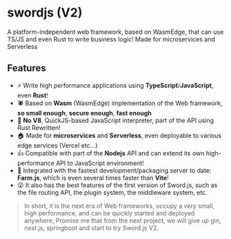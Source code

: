 # swordjs (V2)

A platform-independent web framework, based on WasmEdge, that can use TS/JS and even Rust to write business logic! Made for microservices and Serverless

## Features

- ⚡ Write high performance applications using **TypeScript**/**JavaScript**, even **Rust**!
- 🕷 Based on **Wasm** (WasmEdge) implementation of the Web framework, **so small enough**, **secure enough**, **fast enough**
- 🦴 **No V8**, QuickJS-based JavaScript interpreter, part of the API using Rust Rewritten!
- 🏠 Made for **microservices** and **Serverless**, even deployable to various edge services (Vercel etc...)
- 👍 Compatible with part of the **Nodejs** API and can extend its own high-performance API to JavaScript environment!
- 🚌 Integrated with the fastest development/packaging server to date: **Farm.js**, which is even several times faster than **Vite**!
- 😮 It also has the best features of the first version of Sword.js, such as the file routing API, the plugin system, the middleware system, etc.

> In short, it is the next era of Web frameworks, occupy a very small, high performance, and can be quickly started and deployed anywhere; Promise me that from the next project, we will give up gin, nest.js, springboot and start to try Sword.js V2.